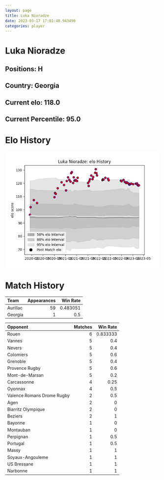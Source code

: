 ```yaml
---  
layout: page  
title: Luka Nioradze  
date: 2023-03-17 17:01:48.943490  
categories: player  
---
```

# Luka Nioradze

## Positions: H

## Country: Georgia

## Current elo: 118.0

## Current Percentile: 95.0

# Elo History


![elo history](history_LukaNioradze.png)
# Match History


| Team     |   Appearances |   Win Rate |
|:---------|--------------:|-----------:|
| Aurillac |            59 |   0.483051 |
| Georgia  |             1 |   0.5      |

| Opponent                   |   Matches |   Win Rate |
|:---------------------------|----------:|-----------:|
| Rouen                      |         6 |   0.833333 |
| Vannes                     |         5 |   0.4      |
| Nevers                     |         5 |   0.4      |
| Colomiers                  |         5 |   0.6      |
| Grenoble                   |         5 |   0.4      |
| Provence Rugby             |         5 |   0.6      |
| Mont-de-Marsan             |         5 |   0.2      |
| Carcassonne                |         4 |   0.25     |
| Oyonnax                    |         4 |   0.5      |
| Valence Romans Drome Rugby |         2 |   0.5      |
| Agen                       |         2 |   0        |
| Biarritz Olympique         |         2 |   0        |
| Beziers                    |         2 |   1        |
| Bayonne                    |         1 |   0        |
| Montauban                  |         1 |   0        |
| Perpignan                  |         1 |   0.5      |
| Portugal                   |         1 |   0.5      |
| Massy                      |         1 |   1        |
| Soyaux-Angouleme           |         1 |   1        |
| US Bressane                |         1 |   1        |
| Narbonne                   |         1 |   1        |